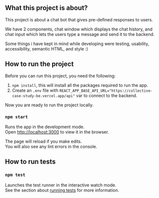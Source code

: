 ## What this project is about?

This project is about a chat bot that gives pre-defined responses to users.

We have 2 components, chat window which displays the chat history, and chat input which lets the users type a message and send it to the backend.

Some things i have kept in mind while developing were testing, usability, accessibility, semantic HTML, and style :)

## How to run the project

Before you can run this project, you need the following:

1. `npm install`, this will install all the packages required to run the app.
2. Create an `.env` file with `REACT_APP_BASE_API_URL="https://collective-case-study-be.vercel.app/api"` var to connect to the backend.

Now you are ready to run the project locally.

### `npm start`

Runs the app in the development mode.\
Open [http://localhost:3000](http://localhost:3000) to view it in the browser.

The page will reload if you make edits.\
You will also see any lint errors in the console.

## How to run tests

### `npm test`

Launches the test runner in the interactive watch mode.\
See the section about [running tests](https://facebook.github.io/create-react-app/docs/running-tests) for more information.